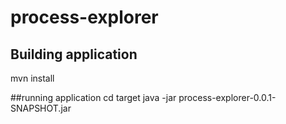 # process-explorer
## Building application
mvn install

##running application
cd target
java -jar process-explorer-0.0.1-SNAPSHOT.jar